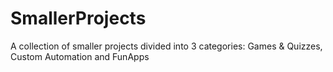 # SmallerProjects
A collection of smaller projects divided into 3 categories: Games &amp; Quizzes, Custom Automation and FunApps

